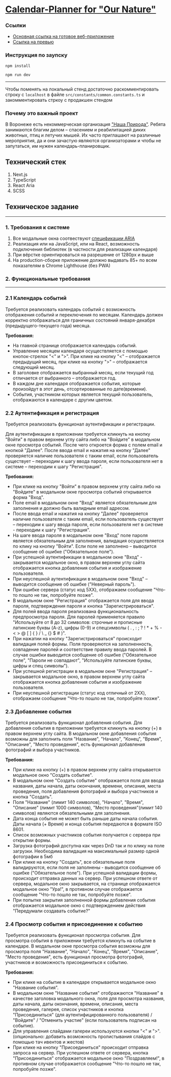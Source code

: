 # [Calendar-Planner for "Our Nature"](https://nature-planner.vercel.app/)

### Ссылки

- [Основная ссылка на готовое веб-приложение](https://nature-planner.vercel.app/)
- [Ссылка на превью](https://preview-nature-planner.vercel.app/)

### Инструкция по заупску

`npm install`

`npm run dev`

***

Чтобы поменять на локальный стенд достаточно раскомментировать строку с `localhost` в файле `src/constants/common.constants.ts` и закомментировать стркоу с продакшен стендом

### Почему это важный проект

В Воронеже есть некоммерческая организация ["Наша Природа"](https://t.me/nashapriroda36). Ребята занимаются благим делом – спасением и реабилитацией диких животных, птиц и летучих мышей. Их часто приглашают на различные мероприятия, да и они зачастую являются организаторами и  чтобы не запутаться, им нужен календарь-планировщик.

## Технический стек

1. Next.js
2. TypeScript
3. React Aria
4. SCSS

## Техническое задание
***

### 1. Требования к системе

1. Все модальные окна соотвествуют [спецификации ARIA](https://www.w3.org/WAI/ARIA/apg/patterns/dialog-modal/)
2. Реализация или на JavaScript, или на React, возможность подключения библиотек (в частности для реализации календаря)
3. При вёрстке ориентироваться на разрешение от 1280px и выше
4. На production-сборке приложение должно выдавать 85+ по всем показателям в Chrome Lighthouse (без PWA)


### 2. Функциональные требования
***

### 2.1 Календарь событий

Требуется реализовать календарь событий с возможность отображения событий и переключения по месяцам.
Календарь должен корректно отображаться для граничных состояний января-декабря (предыдущего-текущего года) месяца.

**Требования:**

- На главной странице отображается календарь событий.
- Управление месяцем календаря осуществляется с помощью кнопок-стрелок "<" и ">". При клике на кнопку "<" – отображается предыдущий месяц, при клике на кнопку ">" – отображается следующий месяц.
- В заголовке отображается выбранный месяц, если текущий год отличается от выбранного – отображается год.
- В каждом дне календаря отображается события, которые произойдут в этот день, отсортированные по дате(времени).
- События, участником которых является текущий пользователь, отображаются в календаре с другим цветом.

### 2.2 Аутентификация и регистрация

Требуется реализовать функционал аутентификации и регистрации.

Для аутентификации в приложении требуется кликнуть на кнопку "Войти" в правом верхнем углу сайта либо на "Войдите" в модальном окне просмотра событий.
После чего откроется форма с полем email и кнопкой "Далее".
После ввода email и нажатия на кнопку "Далее" проверяется наличие пользователя с таким email, если пользователь существует – переходим к шагу ввода пароля, если пользователя нет в системе – переходим к шагу "Регистрация".

**Требования:**

- При клике на кнопку "Войти" в правом верхнем углу сайта либо на "Войдите" в модальном окне просмотра событий открывается форма "Вход".
- Поле email в модальном окне "Вход" является обязательным для заполнения и должно быть валидным email адресом.
- После ввода email и нажатия на кнопку "Далее" проверяется наличие пользователя с таким email, если пользователь существует – переходим к шагу ввода пароля, если пользователя нет в системе - переходим к шагу "Регистрация".
- На шаге ввода пароля в модальном окне "Вход" поле пароля является обязательным для заполнения, валидация осуществляется по клику на кнопку "Войти". Если поле не заполнено – выводится сообщение об ошибке ("Обязательное поле").
- При успешной аутентификации в модальном окне "Вход" - закрывается модальное окно, в правом верхнем углу сайта отображается кнопка добавления события и изображение пользователя.
- При неуспешной аутентификации в модальном окне "Вход" – выводится сообщение об ошибке ("Неверный пароль").
- При ошибке сервера (статус код 5XX), отображаем сообщение "Что-то пошло не так, попробуйте позже".
- В модальном окне "Регистрация" отображается поля для ввода пароля, подтверждения пароля и кнопка "Зарегистрироваться".
- Для полей ввода пароля реализована функциональность предпросмотра пароля. Для паролей применяется правило "Используйте от 8 до 32 символов: строчные и прописные латинские буквы (A-z), цифры (0-9) и спецсимволы ( . , : ; ? ! * + % - < > @ [ ] { } / \ _ {} $ # )".
- При нажатии на кнопку "Зарегистрироваться" происходит валидация полей формы. Поля проверяются на заполненность, совпадение паролей и соответствие правилу ввода паролей. В случае ошибки выводится сообщение об ошибке ("Обязательное поле", "Пароли не совпадают", "Используйте латинские буквы, цифры и спец символы").
- При успешной регистрации в модальном окне "Регистрация" – закрывается модальное окно, в правом верхнем углу сайта отображается кнопка добавления события и изображение пользователя.
- При неуспешной регистрации (статус код отличный от 2XX), отображаем сообщение "Что-то пошло не так, попробуйте позже".

### 2.3 Добавление события

Требуется реализовать функционал добавления события.
Для добавления события в приложении требуется кликнуть на кнопку (+) в правом верхнем углу сайта. В модальном окне добавления события возможны для заполнить поля "Название", "Начало", "Конец", "Время", "Описание", "Место проведения", есть функционал добавления фотографий и выбора участников.

**Требования:**

- При клике на кнопку (+) в правом верхнем углу сайта открывается модальное окно "Создать событие".
- В модальном окне "Создать событие" отображается поля для ввода названия, даты начала, даты окончания, времени, описания, места проведения, поля добавления фотографий и выбора участников и кнопка "Создать".
- Поля "Название" (лимит 140 символов), "Начало", "Время", "Описание" (лимит 1000 символов), "Место проведения"(лимит 140 символов) являются обязательными для заполнения.
- Дата конца события не может быть раньше даты начала события. Даты начала (+ Время) и конца события передаются в формате ISO 8601.
- Список возможных участников события получается с сервера при открытии формы.
- Загрузка фотографий доступна как через DnD так и по клику на поле загрузки. Необходима валидация на максимальный размер одной фотографии в 5мб
- При клике на кнопку "Создать", все обязательные поля валидируются, если поля не заполнены - выводится сообщение об ошибке ("Обязательное поле"). При успешной валидации формы, происходит отправка данных на сервер. При успешном ответе от сервера, модальное окно закрывается, на странице отображается модальное окно "Ура!", в противном случае отображается сообщение "Что-то пошло не так, попробуйте позже".
- При попытке закрытия заполненной формы добавления события отображается модальное окно с подтверждением действия "Передумали создавать событие?"

### 2.4 Просмотр события и присоединение к событию

Требуется реализовать функционал просмотра события.
Для просмотра события в приложении требуется кликнуть на событие в календаре. В модальном окне просмотра события возможны для просмотра поля "Название", "Начало", "Конец", "Время", "Описание", "Место проведения", есть функционал просмотра фотографий, участников и возможность присоединиться к событию.

**Требования:**

- При клике на событие в календаре открывается модальное окно "Название события".
- В модальном окне "Название события" отображаются "Название" в качестве заголовка модального окна, поля для просмотра названия, даты начала, даты окончания, времени, описания, места проведения, галерея, список участников и кнопка "Присоединиться" (для аутентифицированного пользователя) / "Войдите" / "Отменить участие" (если пользователь подписан на событие).
- Для управления слайдами галереи используются кнопки "<" и ">". (опционально: добавить возможность пролистывания слайдов с помощью тач ивентов и жестов)
- При клике на кнопку "Присоединиться" происходит отправка запроса на сервер. При успешном ответе от сервера, кнопка "Присоединиться" отображается модальное окно "Поздравляем!", в противном случае отображается сообщение "Что-то пошло не так, попробуйте позже".
